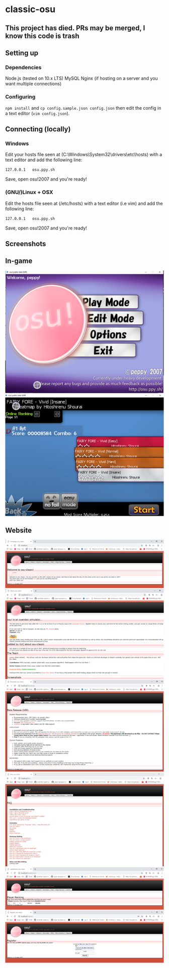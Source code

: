 # classic-osu
## This project has died. PRs may be merged, I know this code is trash

## Setting up
### Dependencies
Node.js (tested on 10.x LTS)
MySQL
Nginx (if hosting on a server and you want multiple connections)
### Configuring
`npm install` and `cp config.sample.json config.json` then edit the config in a text editor (`vim config.json`). 
## Connecting (locally)
### Windows
Edit your hosts file seen at (C:\Windows\System32\drivers\etc\hosts) with a text editor and add the following line:
```
127.0.0.1   osu.ppy.sh
```
Save, open osu!2007 and you're ready!
### (GNU/)Linux + OSX
Edit the hosts file seen at (/etc/hosts) with a text editor (i.e vim) and add the following line:
```
127.0.0.1   osu.ppy.sh
```
Save, open osu!2007 and you're ready!

## Screenshots
## In-game
![Main Menu](/images/screenshot_1.png?raw=true "Main Menu")
![Scores](/images/screenshot_2.png?raw=true "Scores")
## Website
![Homepage](/images/site_1.png?raw=true "Home")
![About](/images/site_2.png?raw=true "About")
![Download](/images/site_3.png?raw=true "Download")
![FAQ](/images/site_4.png?raw=true "FAQ")
![Ranking](/images/site_5.png?raw=true "Ranking")
![Register](/images/site_6.png?raw=true "Register")
